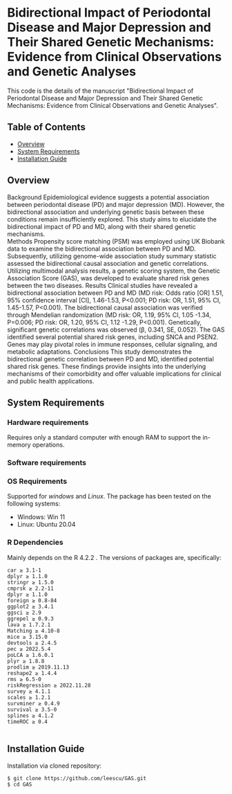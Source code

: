 Bidirectional Impact of Periodontal Disease and Major Depression and Their Shared Genetic Mechanisms: Evidence from Clinical Observations and Genetic Analyses
==============================

This code is the details of the manuscript "Bidirectional Impact of Periodontal Disease and Major Depression and Their Shared Genetic Mechanisms: Evidence from Clinical Observations and Genetic Analyses".


## Table of Contents

- [Overview](#overview)
- [System Requirements](#system-requirements)
- [Installation Guide](#installation-guide)

 
## Overview

Background
Epidemiological evidence suggests a potential association between periodontal disease (PD) and major depression (MD). However, the bidirectional association and underlying genetic basis between these conditions remain insufficiently explored. This study aims to elucidate the bidirectional impact of PD and MD, along with their shared genetic mechanisms.  
Methods
Propensity score matching (PSM) was employed using UK Biobank data to examine the bidirectional association between PD and MD. Subsequently, utilizing genome-wide association study summary statistic assessed the bidirectional causal association and genetic correlations. Utilizing multimodal analysis results, a genetic scoring system, the Genetic Association Score (GAS), was developed to evaluate shared risk genes between the two diseases.
Results
Clinical studies have revealed a bidirectional association between PD and MD (MD risk: Odds ratio [OR] 1.51, 95% confidence interval [CI], 1.46-1.53, P<0.001; PD risk: OR, 1.51, 95% CI, 1.45-1.57, P<0.001). The bidirectional causal association was verified through Mendelian randomization (MD risk: OR, 1.19, 95% CI, 1.05 -1.34, P=0.006; PD risk: OR, 1.20, 95% CI, 1.12 -1.29, P<0.001). Genetically, significant genetic correlations was observed (β, 0.341, SE, 0.052). The GAS identified several potential shared risk genes, including SNCA and PSEN2. Genes may play pivotal roles in immune responses, cellular signaling, and metabolic adaptations.
Conclusions
This study demonstrates the bidirectional genetic correlation between PD and MD, identified potential shared risk genes. These findings provide insights into the underlying mechanisms of their comorbidity and offer valuable implications for clinical and public health applications.


## System Requirements
### Hardware requirements
Requires only a standard computer with enough RAM to support the in-memory operations.

### Software requirements
### OS Requirements
Supported for *windows* and *Linux*. The package has been tested on the following systems:
+ Windows: Win 11
+ Linux: Ubuntu 20.04

### R Dependencies
Mainly depends on the R 4.2.2  . The versions of packages are, specifically:

```
car ≥ 3.1-1
dplyr ≥ 1.1.0
stringr ≥ 1.5.0
cmprsk ≥ 2.2-11
dplyr ≥ 1.1.0
foreign ≥ 0.8-84
ggplot2 ≥ 3.4.1
ggsci ≥ 2.9
ggrepel ≥ 0.9.3
lava ≥ 1.7.2.1
Matching ≥ 4.10-8
mice ≥ 3.15.0
devtools ≥ 2.4.5
pec ≥ 2022.5.4
poLCA ≥ 1.6.0.1
plyr ≥ 1.8.8
prodlim ≥ 2019.11.13
reshape2 ≥ 1.4.4
rms ≥ 6.5-0
riskRegression ≥ 2022.11.28
survey ≥ 4.1.1
scales ≥ 1.2.1
survminer ≥ 0.4.9
survival ≥ 3.5-0
splines ≥ 4.1.2
timeROC ≥ 0.4


```

## Installation Guide

Installation via cloned repository:

```
$ git clone https://github.com/leescu/GAS.git
$ cd GAS
```


